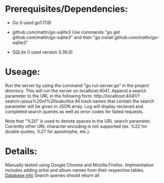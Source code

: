# Prerequisites/Dependencies:

- Go (I used go1.17.6)

- github.com/mattn/go-sqlite3
  Use commands "go get github.com/mattn/go-sqlite3" and then "go install github.com/mattn/go-sqlite3"

- SQLite (I used version 3.36.0)

# Useage:

Run the server by using the command "go run server.go" in the project directory.
This will run the server on localhost:4041.
Append a search parameter to the URL in the following form: http://localhost:4041/?search=jesus%20of%20suburbia
All track names that contain the search parameter will be given in JSON array.
Log will display recieved and completed search queries as well as error codes for failed requests.

Note that "%20" is used to denote spaces in the URL search parameter.
Currently other URL character encoding is not supported (ex. %22 for double quotes, %27 for apostrophe, etc.).

# Details:

Manually tested using Google Chrome and Mozilla Firefox.
Implmentation includes adding artist and album names from their respective tables. [Database info](https://data-xtractor.com/knowledgebase/chinook-database-sample/)
Search queries should return all

